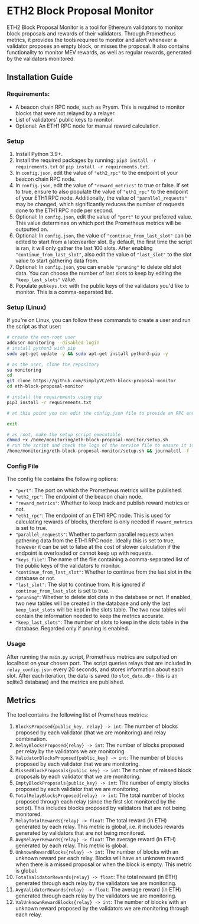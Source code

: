 # ETH2 Block Proposal Monitor
ETH2 Block Proposal Monitor is a tool for Ethereum validators to monitor block proposals and rewards of their validators. Through Prometheus metrics, it provides the tools required to monitor and alert whenever a validator proposes an empty block, or misses the proposal. It also contains functionality to monitor MEV rewards, as well as regular rewards, generated by the validators monitored.


## Installation Guide

### Requirements:
- A beacon chain RPC node, such as Prysm. This is required to monitor blocks that were not relayed by a relayer.
- List of validators' public keys to monitor.
- Optional: An ETH1 RPC node for manual reward calculation.

### Setup
1. Install Python 3.9+.
2. Install the required packages by running: `pip3 install -r requirements.txt` or `pip install -r requirements.txt`.
3. In `config.json`, edit the value of `"eth2_rpc"` to the endpoint of your beacon chain RPC node.
4. In `config.json`, edit the value of `"reward_metrics"` to true or false. If set to true, ensure to also populate the value of `"eth1_rpc"` to the endpoint of your ETH1 RPC node. Additionally, the value of `"parallel_requests"` may be changed, which significantly reduces the number of requests done to the ETH1 RPC node per second.
5. Optional: In `config.json`, edit the value of `"port"` to your preferred value. This value determines on which port the Prometheus metrics will be outputted on.
6. Optional: In `config.json`, the value of `"continue_from_last_slot"` can be edited to start from a later/earlier slot. By default, the first time the script is ran, it will only gather the last 100 slots. After enabling `"continue_from_last_slot"`, also edit the value of `"last_slot"` to the slot value to start gathering data from.
7. Optional: In `config.json`, you can enable `"pruning"` to delete old slot data. You can choose the number of last slots to keep by editing the `"keep_last_slots"` value.
8. Populate `pubkeys.txt` with the public keys of the validators you'd like to monitor. This is a comma-separated list.

### Setup (Linux)
If you're on Linux, you can follow these commands to create a user and run the script as that user:
```bash
# create the non-root user
adduser monitoring --disabled-login
# install python3 with pip
sudo apt-get update -y && sudo apt-get install python3-pip -y

# as the user, clone the repository
su monitoring
cd
git clone https://github.com/SimplyVC/eth-block-proposal-monitor
cd eth-block-proposal-monitor

# install the requirements using pip
pip3 install -r requirements.txt

# at this point you can edit the config.json file to provide an RPC endpoint etc (see Setup above)

exit

# as root, make the setup script executable
chmod +x /home/monitoring/eth-block-proposal-monitor/setup.sh
# run the script and check the logs of the service file to ensure it is working fine
/home/monitoring/eth-block-proposal-monitor/setup.sh && journalctl -f -u eth2_block_monitoring
```

### Config File
The config file contains the following options:
- `"port"`: The port on which the Prometheus metrics will be published.
- `"eth2_rpc"`: The endpoint of the beacon chain node.
- `"reward_metrics"`: Whether to keep track and publish reward metrics or not.
- `"eth1_rpc"`: The endpoint of an ETH1 RPC node. This is used for calculating rewards of blocks, therefore is only needed if `reward_metrics` is set to true.
- `"parallel_requests"`: Whether to perform parallel requests when gathering data from the ETH1 RPC node. Ideally this is set to true, however it can be set to false at the cost of slower calculation if the endpoint is overloaded or cannot keep up with requests.
- `"keys_file"`: The name of the file containing a comma-separated list of the public keys of the validators to monitor.
- `"continue_from_last_slot"`: Whether to continue from the last slot in the database or not.
- `"last_slot"`: The slot to continue from. It is ignored if `continue_from_last_slot` is set to true.
- `"pruning"`: Whether to delete slot data in the database or not. If enabled, two new tables will be created in the database and only the last `keep_last_slots` will be kept in the slots table. The two new tables will contain the information needed to keep the metrics accurate.
- `"keep_last_slots"`: The number of slots to keep in the slots table in the database. Regarded only if pruning is enabled.

### Usage
After running the `main.py` script, Prometheus metrics are outputted on localhost on your chosen port. The script queries relays that are included in `relay_config.json` every 20 seconds, and stores information about each slot. After each iteration, the data is saved (to `slot_data.db` - this is an sqlite3 database) and the metrics are published.

## Metrics
The tool contains the following list of Prometheus metrics:
1. `BlocksProposed{public_key, relay} -> int`: The number of blocks proposed by each validator (that we are monitoring) and relay combination.
2. `RelayBlocksProposed{relay} -> int`: The number of blocks proposed per relay by the validators we are monitoring.
3. `ValidatorBlocksProposed{public_key} -> int`: The number of blocks proposed by each validator that we are monitoring.
4. `MissedBlockProposals{public_key} -> int`: The number of missed block proposals by each validator that we are monitoring.
5. `EmptyBlockProposals{public_key} -> int`: The number of empty blocks proposed by each validator that we are monitoring.
6. `TotalRelayBlocksProposed{relay} -> int`: The total number of blocks proposed through each relay (since the first slot monitored by the script). This includes blocks proposed by validators that are not being monitored.
7. `RelayTotalRewards{relay} -> float`: The total reward (in ETH) generated by each relay. This metric is global, i.e. it includes rewards generated by validators that are not being monitored.
8. `AvgRelayerRewards{relay} -> float`: The average reward (in ETH) generated by each relay. This metric is global.
9. `UnknownRewardBlocks{relay} -> int`: The number of blocks with an unknown reward per each relay. Blocks will have an unknown reward when there is a missed proposal or when the block is empty. This metric is global.
10. `TotalValidatorRewards{relay} -> float`: The total reward (in ETH) generated through each relay by the validators we are monitoring.
11. `AvgValidatorRewards{relay} -> float`: The average reward (in ETH) generated through each relay by the validators we are monitoring.
12. `ValUnknownRewardBlocks{relay} -> int`: The number of blocks with an unknown reward proposed by the validators we are monitoring through each relay.
